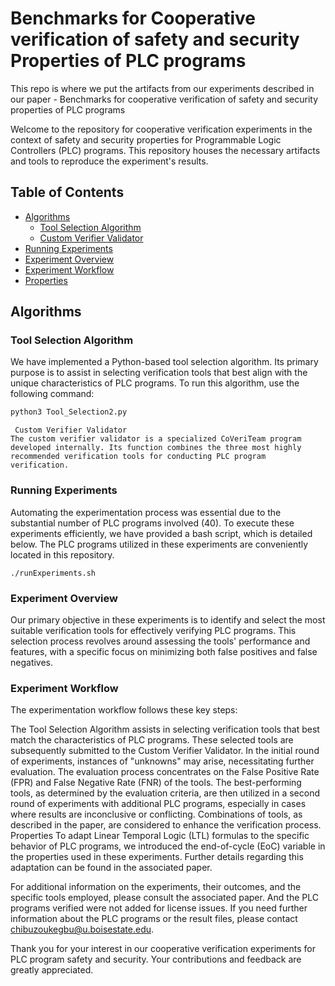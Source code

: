 # Benchmarks for Cooperative verification of safety and security Properties of PLC programs
This repo is where we put the artifacts from our experiments described in our paper - Benchmarks for cooperative verification of safety and security properties of PLC programs

Welcome to the repository for cooperative verification experiments in the context of safety and security properties for Programmable Logic Controllers (PLC) programs. This repository houses the necessary artifacts and tools to reproduce the experiment's results.

## Table of Contents

- [Algorithms](#algorithms)
  - [Tool Selection Algorithm](#tool-selection-algorithm)
  - [Custom Verifier Validator](#custom-verifier-validator)
- [Running Experiments](#running-experiments)
- [Experiment Overview](#experiment-overview)
- [Experiment Workflow](#experiment-workflow)
- [Properties](#properties)

## Algorithms

### Tool Selection Algorithm

We have implemented a Python-based tool selection algorithm. Its primary purpose is to assist in selecting verification tools that best align with the unique characteristics of PLC programs. To run this algorithm, use the following command:

```bash
python3 Tool_Selection2.py
 ```
```
 Custom Verifier Validator
The custom verifier validator is a specialized CoVeriTeam program developed internally. Its function combines the three most highly recommended verification tools for conducting PLC program verification.
```

### Running Experiments
Automating the experimentation process was essential due to the substantial number of PLC programs involved (40). To execute these experiments efficiently, we have provided a bash script, which is detailed below. The PLC programs utilized in these experiments are conveniently located in this repository.

```
./runExperiments.sh
```
### Experiment Overview
Our primary objective in these experiments is to identify and select the most suitable verification tools for effectively verifying PLC programs. This selection process revolves around assessing the tools' performance and features, with a specific focus on minimizing both false positives and false negatives.

### Experiment Workflow
The experimentation workflow follows these key steps:

The Tool Selection Algorithm assists in selecting verification tools that best match the characteristics of PLC programs.
These selected tools are subsequently submitted to the Custom Verifier Validator.
In the initial round of experiments, instances of "unknowns" may arise, necessitating further evaluation.
The evaluation process concentrates on the False Positive Rate (FPR) and False Negative Rate (FNR) of the tools.
The best-performing tools, as determined by the evaluation criteria, are then utilized in a second round of experiments with additional PLC programs, especially in cases where results are inconclusive or conflicting.
Combinations of tools, as described in the paper, are considered to enhance the verification process.
Properties
To adapt Linear Temporal Logic (LTL) formulas to the specific behavior of PLC programs, we introduced the end-of-cycle (EoC) variable in the properties used in these experiments. Further details regarding this adaptation can be found in the associated paper.

For additional information on the experiments, their outcomes, and the specific tools employed, please consult the associated paper. And the PLC programs verified were not added for license issues. If you need further information about the PLC programs or the result files, please contact chibuzoukegbu@u.boisestate.edu.

Thank you for your interest in our cooperative verification experiments for PLC program safety and security. Your contributions and feedback are greatly appreciated.
